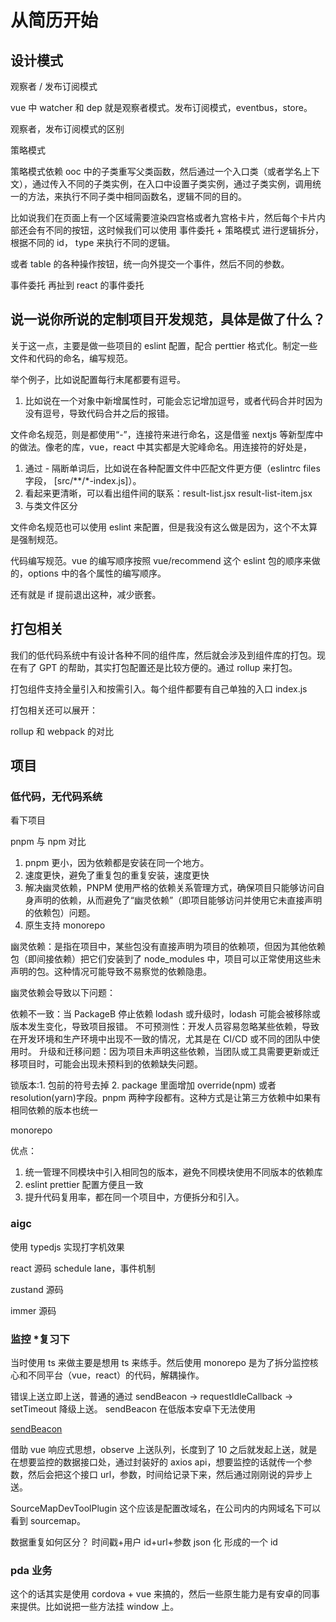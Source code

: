 # 从简历开始

## 设计模式

观察者 / 发布订阅模式

vue 中 watcher 和 dep 就是观察者模式。发布订阅模式，eventbus，store。

观察者，发布订阅模式的区别

策略模式

策略模式依赖 ooc 中的子类重写父类函数，然后通过一个入口类（或者学名上下文），通过传入不同的子类实例，在入口中设置子类实例，通过子类实例，调用统一的方法，来执行不同子类中相同函数名，逻辑不同的目的。

比如说我们在页面上有一个区域需要渲染四宫格或者九宫格卡片，然后每个卡片内部还会有不同的按钮，这时候我们可以使用 事件委托 + 策略模式 进行逻辑拆分，根据不同的 id， type 来执行不同的逻辑。

或者 table 的各种操作按钮，统一向外提交一个事件，然后不同的参数。

事件委托 再扯到 react 的事件委托

## 说一说你所说的定制项目开发规范，具体是做了什么？

关于这一点，主要是做一些项目的 eslint 配置，配合 perttier 格式化。制定一些文件和代码的命名，编写规范。

举个例子，比如说配置每行末尾都要有逗号。

1. 比如说在一个对象中新增属性时，可能会忘记增加逗号，或者代码合并时因为没有逗号，导致代码合并之后的报错。

文件命名规范，则是都使用“-”，连接符来进行命名，这是借鉴 nextjs 等新型库中的做法。像老的库，vue，react 中其实都是大驼峰命名。用连接符的好处是，

1. 通过 - 隔断单词后，比如说在各种配置文件中匹配文件更方便（eslintrc files 字段， [src/**/*-index.js]）。
2. 看起来更清晰，可以看出组件间的联系：result-list.jsx result-list-item.jsx
3. 与类文件区分

文件命名规范也可以使用 eslint 来配置，但是我没有这么做是因为，这个不太算是强制规范。

代码编写规范。vue 的编写顺序按照 vue/recommend 这个 eslint 包的顺序来做的，options 中的各个属性的编写顺序。

还有就是 if 提前退出这种，减少嵌套。

## 打包相关

我们的低代码系统中有设计各种不同的组件库，然后就会涉及到组件库的打包。现在有了 GPT 的帮助，其实打包配置还是比较方便的。通过 rollup 来打包。

打包组件支持全量引入和按需引入。每个组件都要有自己单独的入口 index.js

打包相关还可以展开：

rollup 和 webpack 的对比

## 项目

### 低代码，无代码系统

看下项目

pnpm 与 npm 对比

1. pnpm 更小，因为依赖都是安装在同一个地方。
2. 速度更快，避免了重复包的重复安装，速度更快
3. 解决幽灵依赖，PNPM 使用严格的依赖关系管理方式，确保项目只能够访问自身声明的依赖，从而避免了“幽灵依赖”（即项目能够访问并使用它未直接声明的依赖包）问题。
4. 原生支持 monorepo

幽灵依赖：是指在项目中，某些包没有直接声明为项目的依赖项，但因为其他依赖包（即间接依赖）把它们安装到了 node_modules 中，项目可以正常使用这些未声明的包。这种情况可能导致不易察觉的依赖隐患。

幽灵依赖会导致以下问题：

依赖不一致：当 PackageB 停止依赖 lodash 或升级时，lodash 可能会被移除或版本发生变化，导致项目报错。
不可预测性：开发人员容易忽略某些依赖，导致在开发环境和生产环境中出现不一致的情况，尤其是在 CI/CD 或不同的团队中使用时。
升级和迁移问题：因为项目未声明这些依赖，当团队或工具需要更新或迁移项目时，可能会出现未预料到的依赖缺失问题。

锁版本:1. 包前的符号去掉 2. package 里面增加 override(npm) 或者 resolution(yarn)字段。pnpm 两种字段都有。这种方式是让第三方依赖中如果有相同依赖的版本也统一

monorepo

优点：

1. 统一管理不同模块中引入相同包的版本，避免不同模块使用不同版本的依赖库
2. eslint prettier 配置方便且一致
3. 提升代码复用率，都在同一个项目中，方便拆分和引入。

### aigc

使用 typedjs 实现打字机效果

react 源码  schedule  lane，事件机制

zustand 源码

immer 源码

### 监控 \*复习下

当时使用 ts 来做主要是想用 ts 来练手。然后使用 monorepo 是为了拆分监控核心和不同平台（vue，react）的代码，解耦操作。

错误上送立即上送，普通的通过 sendBeacon -> requestIdleCallback -> setTimeout 降级上送。 sendBeacon 在低版本安卓下无法使用

[sendBeacon](https://developer.mozilla.org/zh-CN/docs/Web/API/Navigator/sendBeacon)

借助 vue 响应式思想，observe 上送队列，长度到了 10 之后就发起上送，就是在想要监控的数据接口处，通过封装好的 axios api，想要监控的话就传一个参数，然后会把这个接口 url，参数，时间给记录下来，然后通过刚刚说的异步上送。

SourceMapDevToolPlugin 这个应该是配置改域名，在公司内的内网域名下可以看到 sourcemap。

数据重复如何区分？ 时间戳+用户 id+url+参数 json 化 形成的一个 id

### pda 业务

这个的话其实是使用 cordova + vue 来搞的，然后一些原生能力是有安卓的同事来提供。比如说把一些方法挂 window 上。
